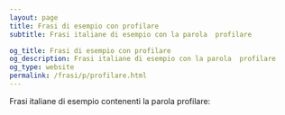 ```yaml
---
layout: page
title: Frasi di esempio con profilare 
subtitle: Frasi italiane di esempio con la parola  profilare

og_title: Frasi di esempio con profilare 
og_description: Frasi italiane di esempio con la parola  profilare
og_type: website
permalink: /frasi/p/profilare.html
---
```


Frasi italiane di esempio contenenti la parola profilare:


